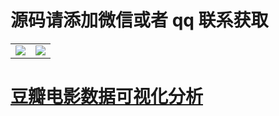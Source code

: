# 源码请添加微信或者 qq 联系获取

<html>
    <table style="margin-left: auto; margin-right: auto; align:center" >
        <tr>
            <td>
<img src="https://gitcode.net/k54kdk/result_display/-/raw/master/src/联系二维码/微信好友.jpg"/>
            </td>
            <td>
<img src="https://gitcode.net/k54kdk/result_display/-/raw/master/src/联系二维码/QQ好友.jpg"/>
            </td>
        </tr>
    </table>
</html>



# [豆瓣电影数据可视化分析](https://gitcode.net/k54kdk/result_display/-/blob/master/src/%E8%B1%86%E7%93%A3%E7%94%B5%E5%BD%B1%E6%95%B0%E6%8D%AE%E5%8F%AF%E8%A7%86%E5%8C%96%E5%88%86%E6%9E%90/readme.md)

